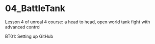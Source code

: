 # 04_BattleTank
Lesson 4 of unreal 4 course: a head to head, open world tank fight with advanced control

BT01: Setting up GitHub
